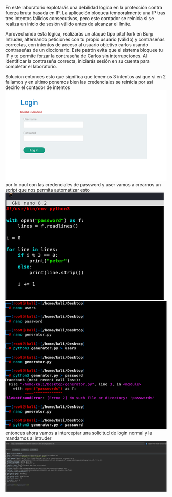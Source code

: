 En este laboratorio explotarás una debilidad lógica en la protección contra fuerza bruta basada en IP. La aplicación bloquea temporalmente una IP tras tres intentos fallidos consecutivos, pero este contador se reinicia si se realiza un inicio de sesión válido antes de alcanzar el límite.

Aprovechando esta lógica, realizarás un ataque tipo pitchfork en Burp Intruder, alternando peticiones con tu propio usuario (válido) y contraseñas correctas, con intentos de acceso al usuario objetivo carlos usando contraseñas de un diccionario. Este patrón evita que el sistema bloquee tu IP y te permite forzar la contraseña de Carlos sin interrupciones. Al identificar la contraseña correcta, iniciarás sesión en su cuenta para completar el laboratorio.

Solucion
entonces esto que significa que tenemos 3 intentos asi que si en 2 fallamos y en ultimo ponemos bien las credenciales se reinicia por asi decirlo el contador de intentos
![Pasted_image_20250819211057.png](/Imagenes/Pasted_image_20250819211057.png)
por lo caul con las credenciales de password y user vamos a crearnos un script que nos permita automatizar esto
![Pasted_image_20250819211153.png](/Imagenes/Pasted_image_20250819211153.png)
![Pasted_image_20250819211216.png](/Imagenes/Pasted_image_20250819211216.png)
entonces ahora vamos a interceptar una solicitud de login normal y la mandamos al intruder
![Pasted_image_20250819211344.png](/Imagenes/Pasted_image_20250819211344.png)
